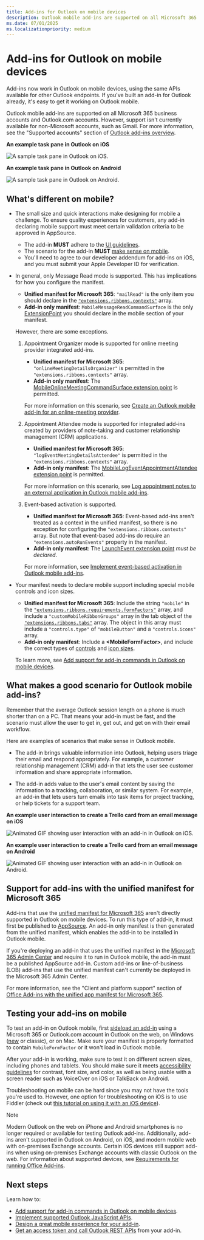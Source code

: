 ```yaml
---
title: Add-ins for Outlook on mobile devices
description: Outlook mobile add-ins are supported on all Microsoft 365 business accounts and Outlook.com accounts.
ms.date: 07/01/2025
ms.localizationpriority: medium
---
```


# Add-ins for Outlook on mobile devices

Add-ins now work in Outlook on mobile devices, using the same APIs available for other Outlook endpoints. If you've built an add-in for Outlook already, it's easy to get it working on Outlook mobile.

Outlook mobile add-ins are supported on all Microsoft 365 business accounts and Outlook.com accounts. However, support isn't currently available for non-Microsoft accounts, such as Gmail. For more information, see the "Supported accounts" section of [Outlook add-ins overview](outlook-add-ins-overview.md#supported-accounts).

**An example task pane in Outlook on iOS**

![A sample task pane in Outlook on iOS.](../images/outlook-mobile-addin-taskpane.png)

**An example task pane in Outlook on Android**

![A sample task pane in Outlook on Android.](../images/outlook-mobile-addin-taskpane-android.png)

## What's different on mobile?

- The small size and quick interactions make designing for mobile a challenge. To ensure quality experiences for customers, any add-in declaring mobile support must meet certain validation criteria to be approved in AppSource.
  - The add-in **MUST** adhere to the [UI guidelines](outlook-addin-design.md).
  - The scenario for the add-in **MUST** [make sense on mobile](#what-makes-a-good-scenario-for-outlook-mobile-add-ins).
  - You'll need to agree to our developer addendum for add-ins on iOS, and you must submit your Apple Developer ID for verification.

- In general, only Message Read mode is supported. This has implications for how you configure the manifest.
  - **Unified manifest for Microsoft 365**: `"mailRead"` is the only item you should declare in the [`"extensions.ribbons.contexts"`](/microsoft-365/extensibility/schema/extension-ribbons-array#contexts) array.
  - **Add-in only manifest**: `MobileMessageReadCommandSurface` is the only [ExtensionPoint](/javascript/api/manifest/extensionpoint#mobilemessagereadcommandsurface) you should declare in the mobile section of your manifest.
  
  However, there are some exceptions.
  1. Appointment Organizer mode is supported for online meeting provider integrated add-ins.
     - **Unified manifest for Microsoft 365**: `"onlineMeetingDetailsOrganizer"` is permitted in the `"extensions.ribbons.contexts"` array.
     - **Add-in only manifest**: The [MobileOnlineMeetingCommandSurface extension point](/javascript/api/manifest/extensionpoint#mobileonlinemeetingcommandsurface) is permitted.
  
     For more information on this scenario, see [Create an Outlook mobile add-in for an online-meeting provider](online-meeting.md).

  1. Appointment Attendee mode is supported for integrated add-ins created by providers of note-taking and customer relationship management (CRM) applications.
     - **Unified manifest for Microsoft 365**: `"logEventMeetingDetailsAttendee"` is permitted in the `"extensions.ribbons.contexts"` array.
     - **Add-in only manifest**: The [MobileLogEventAppointmentAttendee extension point](/javascript/api/manifest/extensionpoint#mobilelogeventappointmentattendee) is permitted.

     For more information on this scenario, see [Log appointment notes to an external application in Outlook mobile add-ins](mobile-log-appointments.md).

  1. Event-based activation is supported.
     - **Unified manifest for Microsoft 365**: Event-based add-ins aren't treated as a context in the unified manifest, so there is no exception for configuring the `"extensions.ribbons.contexts"` array. But note that event-based add-ins do require an `"extensions.autoRunEvents"` property in the manifest.
     - **Add-in only manifest**: The [LaunchEvent extension point](/javascript/api/manifest/extensionpoint#launchevent) *must be declared*.
  
     For more information, see [Implement event-based activation in Outlook mobile add-ins](mobile-event-based.md).

- Your manifest needs to declare mobile support including special mobile controls and icon sizes.
  - **Unified manifest for Microsoft 365**: Include the string `"mobile"` in the [`"extensions.ribbons.requirements.formFactors"`](/microsoft-365/extensibility/schema/requirements-extension-element#formfactors) array, and include a `"customMobileRibbonGroups"` array in the tab object of the [`"extensions.ribbons.tabs"`](/microsoft-365/extensibility/schema/extension-ribbons-array#tabs) array. The object in this array must include a `"controls.type"` of `"mobileButton"` and a `"controls.icons"` array.
  - **Add-in only manifest**: Include a **\<MobileFormFactor\>**, and include the correct types of [controls](/javascript/api/manifest/control) and [icon sizes](/javascript/api/manifest/icon).
  
  To learn more, see [Add support for add-in commands in Outlook on mobile devices](add-mobile-support.md).

## What makes a good scenario for Outlook mobile add-ins?

Remember that the average Outlook session length on a phone is much shorter than on a PC. That means your add-in must be fast, and the scenario must allow the user to get in, get out, and get on with their email workflow.

Here are examples of scenarios that make sense in Outlook mobile.

- The add-in brings valuable information into Outlook, helping users triage their email and respond appropriately. For example, a customer relationship management (CRM) add-in that lets the user see customer information and share appropriate information.

- The add-in adds value to the user's email content by saving the information to a tracking, collaboration, or similar system. For example, an add-in that lets users turn emails into task items for project tracking, or help tickets for a support team.

**An example user interaction to create a Trello card from an email message on iOS**

![Animated GIF showing user interaction with an add-in in Outlook on iOS.](../images/outlook-mobile-addin-interaction.gif)

**An example user interaction to create a Trello card from an email message on Android**

![Animated GIF showing user interaction with an add-in in Outlook on Android.](../images/outlook-mobile-addin-interaction-android.gif)

## Support for add-ins with the unified manifest for Microsoft 365

Add-ins that use the [unified manifest for Microsoft 365](../develop/unified-manifest-overview.md) aren't directly supported in Outlook on mobile devices. To run this type of add-in, it must first be published to [AppSource](https://appsource.microsoft.com/). An add-in only manifest is then generated from the unified manifest, which enables the add-in to be installed in Outlook mobile.

If you're deploying an add-in that uses the unified manifest in the [Microsoft 365 Admin Center](../publish/publish.md) and require it to run in Outlook mobile, the add-in must be a published AppSource add-in. Custom add-ins or line-of-business (LOB) add-ins that use the unified manifest can't currently be deployed in the Microsoft 365 Admin Center.

For more information, see the "Client and platform support" section of [Office Add-ins with the unified app manifest for Microsoft 365](../develop/unified-manifest-overview.md#client-and-platform-support).

## Testing your add-ins on mobile

To test an add-in on Outlook mobile, first [sideload an add-in](sideload-outlook-add-ins-for-testing.md) using a Microsoft 365 or Outlook.com account in Outlook on the web, on Windows ([new](https://support.microsoft.com/office/656bb8d9-5a60-49b2-a98b-ba7822bc7627) or classic), or on Mac. Make sure your manifest is properly formatted to contain `MobileFormFactor` or it won't load in Outlook mobile.

After your add-in is working, make sure to test it on different screen sizes, including phones and tablets. You should make sure it meets [accessibility guidelines](../design/accessibility-guidelines.md) for contrast, font size, and color, as well as being usable with a screen reader such as VoiceOver on iOS or TalkBack on Android.

Troubleshooting on mobile can be hard since you may not have the tools you're used to. However, one option for troubleshooting on iOS is to use Fiddler (check out [this tutorial on using it with an iOS device](https://www.telerik.com/blogs/using-fiddler-with-apple-ios-devices)).

> [!NOTE]
> Modern Outlook on the web on iPhone and Android smartphones is no longer required or available for testing Outlook add-ins. Additionally, add-ins aren't supported in Outlook on Android, on iOS, and modern mobile web with on-premises Exchange accounts. Certain iOS devices still support add-ins when using on-premises Exchange accounts with classic Outlook on the web. For information about supported devices, see [Requirements for running Office Add-ins](../concepts/requirements-for-running-office-add-ins.md#client-requirements-non-windows-smartphone-and-tablet).

## Next steps

Learn how to:

- [Add support for add-in commands in Outlook on mobile devices](add-mobile-support.md).
- [Implement supported Outlook JavaScript APIs](outlook-mobile-apis.md).
- [Design a great mobile experience for your add-in](outlook-addin-design.md).
- [Get an access token and call Outlook REST APIs](use-rest-api.md) from your add-in.
